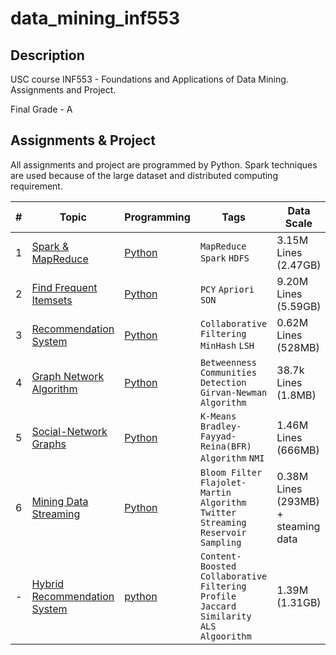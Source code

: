 # data_mining_inf553

## Description
USC course INF553 - Foundations and Applications of Data Mining. Assignments and Project.

Final Grade - A

## Assignments & Project
All assignments and project are programmed by Python. Spark techniques are used because of the large dataset and distributed computing requirement.

|#|    Topic    |Programming|Tags|Data Scale|
|---|------------------------|-----------|----|--|
|1|[Spark & MapReduce](./assignment/assignment1/assignment1_description.pdf)|[Python](./assignment/assignment1/python) |`MapReduce` `Spark` `HDFS`|3.15M Lines (2.47GB)|
|2|[Find Frequent Itemsets](./assignment/assignment2/assignment2_description.pdf)|[Python](./assignment/assignment2/python)| `PCY` `Apriori` `SON`|9.20M Lines (5.59GB)|
|3|[Recommendation System](./assignment/assignment3/assignment3_description.pdf)|[Python](./assignment/assignment3/python/final)|`Collaborative Filtering` `MinHash` `LSH`|0.62M Lines (528MB)|
|4|[Graph Network Algorithm](./assignment/assignment4/assignment4_description.pdf)|[Python](./assignment/assignment4/python)|`Betweenness` `Communities Detection` `Girvan-Newman Algorithm`|38.7k Lines (1.8MB)|
|5|[Social-Network Graphs](./assignment/assignment5/assignment5_description.pdf)|[Python](./assignment/assignment5/python)|`K-Means` `Bradley-Fayyad-Reina(BFR) Algorithm` `NMI`|1.46M Lines (666MB)|
|6|[Mining Data Streaming](./assignment/assignment6/assignment6_description.pdf)|[Python](./assignment/assignment6/python)|`Bloom Filter` `Flajolet-Martin Algorithm` `Twitter Streaming` `Reservoir Sampling`|0.38M Lines (293MB) + steaming data|
|-|[Hybrid Recommendation System](./project/description.pdf)|[python](./project/deliver)|`Content-Boosted Collaborative Filtering` `Profile` `Jaccard Similarity` `ALS Algoorithm`|1.39M (1.31GB)|